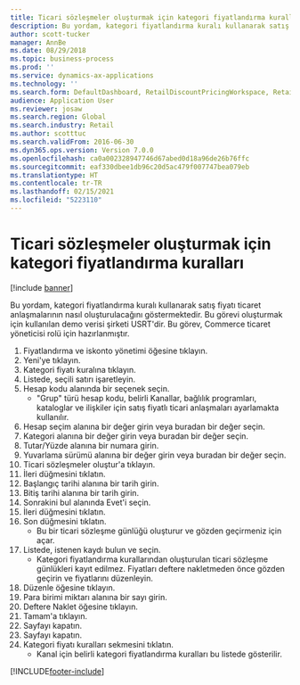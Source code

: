 ```yaml
---
title: Ticari sözleşmeler oluşturmak için kategori fiyatlandırma kuralları
description: Bu yordam, kategori fiyatlandırma kuralı kullanarak satış fiyatı ticaret anlaşmalarının nasıl oluşturulacağını göstermektedir.
author: scott-tucker
manager: AnnBe
ms.date: 08/29/2018
ms.topic: business-process
ms.prod: ''
ms.service: dynamics-ax-applications
ms.technology: ''
ms.search.form: DefaultDashboard, RetailDiscountPricingWorkspace, RetailPricingDiscountCategoryPriceRule, RetailCategoryPriceRule, EcoResCategorySingleLookup, RetailCategoryPriceWizard, PriceDiscAdm, PriceDiscAdmTable
audience: Application User
ms.reviewer: josaw
ms.search.region: Global
ms.search.industry: Retail
ms.author: scotttuc
ms.search.validFrom: 2016-06-30
ms.dyn365.ops.version: Version 7.0.0
ms.openlocfilehash: ca0a002328947746d67abed0d18a96de26b76ffc
ms.sourcegitcommit: eaf330dbee1db96c20d5ac479f007747bea079eb
ms.translationtype: HT
ms.contentlocale: tr-TR
ms.lasthandoff: 02/15/2021
ms.locfileid: "5223110"
---
```

# <a name="category-pricing-rules-to-create-trade-agreements"></a>Ticari sözleşmeler oluşturmak için kategori fiyatlandırma kuralları

[!include [banner](../includes/banner.md)]

Bu yordam, kategori fiyatlandırma kuralı kullanarak satış fiyatı ticaret anlaşmalarının nasıl oluşturulacağını göstermektedir. Bu görevi oluşturmak için kullanılan demo verisi şirketi USRT'dir. Bu görev, Commerce ticaret yöneticisi rolü için hazırlanmıştır.

1. Fiyatlandırma ve iskonto yönetimi öğesine tıklayın.
2. Yeni'ye tıklayın.
3. Kategori fiyatı kuralına tıklayın.
4. Listede, seçili satırı işaretleyin.
5. Hesap kodu alanında bir seçenek seçin.
    * "Grup" türü hesap kodu, belirli Kanallar, bağlılık programları, kataloglar ve ilişkiler için satış fiyatlı ticari anlaşmaları ayarlamakta kullanılır.  
6. Hesap seçim alanına bir değer girin veya buradan bir değer seçin.
7. Kategori alanına bir değer girin veya buradan bir değer seçin.
8. Tutar/Yüzde alanına bir numara girin.
9. Yuvarlama sürümü alanına bir değer girin veya buradan bir değer seçin.
10. Ticari sözleşmeler oluştur'a tıklayın.
11. İleri düğmesini tıklatın.
12. Başlangıç tarihi alanına bir tarih girin.
13. Bitiş tarihi alanına bir tarih girin.
14. Sonrakini bul alanında Evet'i seçin.
15. İleri düğmesini tıklatın.
16. Son düğmesini tıklatın.
    * Bu bir ticari sözleşme günlüğü oluşturur ve gözden geçirmeniz için açar.  
17. Listede, istenen kaydı bulun ve seçin.
    * Kategori fiyatlandırma kurallarından oluşturulan ticari sözleşme günlükleri kayıt edilmez. Fiyatları deftere nakletmeden önce gözden geçirin ve fiyatlarını düzenleyin.  
18. Düzenle öğesine tıklayın.
19. Para birimi miktarı alanına bir sayı girin.
20. Deftere Naklet öğesine tıklayın.
21. Tamam'a tıklayın.
22. Sayfayı kapatın.
23. Sayfayı kapatın.
24. Kategori fiyatı kuralları sekmesini tıklatın.
    * Kanal için belirli kategori fiyatlandırma kuralları bu listede gösterilir.  



[!INCLUDE[footer-include](../../includes/footer-banner.md)]